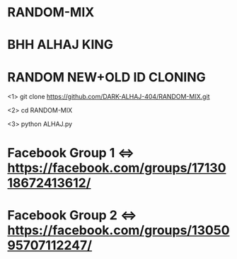# RANDOM-MIX
# BHH ALHAJ KING
# RANDOM NEW+OLD ID CLONING

<1> git clone https://github.com/DARK-ALHAJ-404/RANDOM-MIX.git

<2> cd RANDOM-MIX

<3> python ALHAJ.py


# Facebook Group 1 <=> https://facebook.com/groups/1713018672413612/
# Facebook Group 2 <=> https://facebook.com/groups/1305095707112247/
